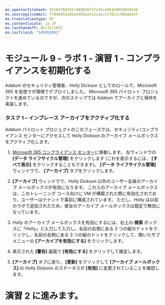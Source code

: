 ```yaml
---
ms.openlocfilehash: 9116378434fc989816737e35c4461b805d934e36
ms.sourcegitcommit: f7046452e5ba445da2ec2ca1ccc7821c90ede5ef
ms.translationtype: HT
ms.contentlocale: ja-JP
ms.lasthandoff: 05/31/2022
ms.locfileid: "145952991"
---
```

# <a name="module-9---lab-1---exercise-1---initialize-compliance"></a>モジュール 9 - ラボ 1 - 演習 1 - コンプライアンスを初期化する 

Adatum のセキュリティ管理者、Holly Dickson としてのロールで、Microsoft 365 を仮想ラボ環境でデプロイしました。 Microsoft 365 パイロット プロジェクトを進めているのですが、次のステップでは Adatum でアーカイブと保持を実装します。  

### <a name="task-1--activate-in-place-archiving"></a>タスク 1 – インプレース アーカイブをアクティブ化する

Adatum パイロット プロジェクトのこのフェーズでは、セキュリティ/コンプライアンス センターにアクセスして Holly Dickson のアーカイブ メールボックスをアクティブ化します。   

1. [Microsoft 365 コンプライアンス センター](https://compliance.microsoft.com/)に移動します。 左ウィンドウの **[データ ライフサイクル管理]** をクリックします (これを表示するには、 **[すべて表示]** をクリックすることもできます)。 **[データ ライフサイクル管理]** ウィンドウで、 **[アーカイブ]** タブをクリックします。 

3. **[アーカイブ]** ウィンドウで、Holly Dickson 以外のユーザー全員のアーカイブ メールボックスが有効になります。 これらのアーカイブ メールボックスは、このトレーニング コース向けに VM が構築された際に有効化されており、ユーザーはテナントで事前に構成されています。 ただし、Holly は以前のラボで追加されたため、彼女のアーカイブ メールボックスは既定で無効になっています。

4. Holly のアーカイブ メールボックスを有効にするには、右上の **検索** ボックスに「Holly」と入力して入力し、名前の右側にある 3 つの縦のドットをクリックし、名前の右側にある 3 つの縦のドットをクリックして、開いたサブメニューの **[アーカイブを有効にする]** をクリックします。 

5. 表示された **[警告]** 画面で **[有効にする]** をクリックして確定します。 

1. **[アーカイブ]** タブに戻り、 **[更新]** をクリックして **[アーカイブ メールボックス]** の Holly Dickson のステータスが **[有効]** に変更されていることを確認します。

# <a name="proceed-to-exercise-2"></a>演習 2 に進みます。
